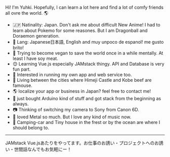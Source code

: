 Hi! I'm Yuhki. Hopefully, I can learn a lot here and find a lot of comfy friends all ovre the world. :earth_americas:   
- :jp: Natinality: Japan. Don't ask me about difficult New Anime! I had to learn about Pokemo for some reasones. But I am Dragonball and Doraemon generation.
- :speech_balloon: Lang: Japanese日本語, English and muy unpoco de espanol! me gusto brito!
- :pizza: Trying to become vegan to save the world once in a while mentally. At least I have soy meat.
- :blush: Learning Vue.js especially JAMstack thingy. API and Database is very fun part.  
- :seedling: Interested in running my own app and web service too.  
- :japanese_castle: Living between the cities where Himeji Castle and Kobe beef are famouse. 
- :earth_americas: localize your app or business in Japan? feel free to contact me!
- :robot: just bought Arduino kind of stuff and got stack from the beginning as always.  
- :camera: Thinking of switching my camera to Sony from Canon 6D.  
- :guitar: loved Metal so much. But I love any kind of music now.  
- :evergreen_tree: Camping-car and Tiny house in the frest or by the ocean are where I should belong to.
<hr>
JAMstack Vue.jsあたりをやってます。お仕事のお誘い・プロジェクトへのお誘い・世間話なんでもお気軽にー！

